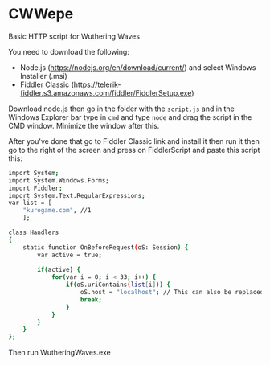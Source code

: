 # CWWepe
Basic HTTP script for Wuthering Waves

You need to download the following:
 - Node.js (https://nodejs.org/en/download/current/) and select Windows Installer (.msi)
 - Fiddler Classic (https://telerik-fiddler.s3.amazonaws.com/fiddler/FiddlerSetup.exe)

Download node.js then go in the folder with the ```script.js``` and in the Windows Explorer bar type in ```cmd``` and type ```node``` and drag the script in the CMD window. Minimize the window after this.

After you've done that go to Fiddler Classic link and install it then run it then go to the right of the screen and press on FiddlerScript and paste this script this:

```bash
import System;
import System.Windows.Forms;
import Fiddler;
import System.Text.RegularExpressions;
var list = [
    "kurogame.com", //1
    ];

class Handlers
{
    static function OnBeforeRequest(oS: Session) {
        var active = true;
        
        if(active) {
            for(var i = 0; i < 33; i++) {
                if(oS.uriContains(list[i])) {
                    oS.host = "localhost"; // This can also be replaced with another IP address.
                    break;
                }
            }
        }
    }
};
```

Then run WutheringWaves.exe
